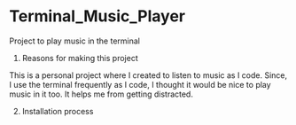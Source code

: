 # Terminal_Music_Player
Project to play music in the terminal

1) Reasons for making this project

This is a personal project where I created to listen to music as I code. Since, I use the terminal frequently as I code, I thought it would be nice to play music in it too. It helps me from getting distracted.

2) Installation process
